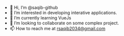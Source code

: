 - 👋 Hi, I’m @saqib-github
- 👀 I’m interested in developing interative applications.
- 🌱 I’m currently learning VueJs
- 💞️ I’m looking to collaborate on some complex project.
- 📫 How to reach me at rsaqib2034@gmail.com

<!---
saqib-github/saqib-github is a ✨ special ✨ repository because its `README.md` (this file) appears on your GitHub profile.
You can click the Preview link to take a look at your changes.
--->
